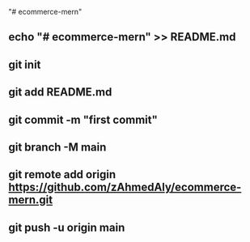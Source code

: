 "# ecommerce-mern" 

## echo "# ecommerce-mern" >> README.md
## git init
## git add README.md
## git commit -m "first commit"
## git branch -M main
## git remote add origin https://github.com/zAhmedAly/ecommerce-mern.git
## git push -u origin main
